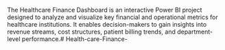 
The Healthcare Finance Dashboard is an interactive Power BI project designed to analyze and visualize key financial and operational metrics for healthcare institutions. It enables decision-makers to gain insights into revenue streams, cost structures, patient billing trends, and department-level performance.# Health-care-Finance-
